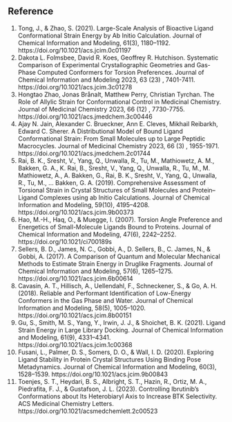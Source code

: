 <h2>Reference</h2>
<ol>
    <li>Tong, J., & Zhao, S. (2021). Large-Scale Analysis of Bioactive Ligand Conformational Strain Energy by Ab Initio Calculation. Journal of Chemical Information and Modeling, 61(3), 1180–1192. https://doi.org/10.1021/acs.jcim.0c01197</li>
    <li>Dakota L. Folmsbee, David R. Koes, Geoffrey R. Hutchison. Systematic Comparison of Experimental Crystallographic Geometries and Gas-Phase Computed Conformers for Torsion Preferences. Journal of Chemical Information and Modeling 2023, 63 (23) , 7401-7411. https://doi.org/10.1021/acs.jcim.3c01278</li>
    <li>Hongtao Zhao, Jonas Brånalt, Matthew Perry, Christian Tyrchan. The Role of Allylic Strain for Conformational Control in Medicinal Chemistry. Journal of Medicinal Chemistry 2023, 66 (12) , 7730-7755. https://doi.org/10.1021/acs.jmedchem.3c00446</li>
    <li>Ajay N. Jain, Alexander C. Brueckner, Ann E. Cleves, Mikhail Reibarkh, Edward C. Sherer. A Distributional Model of Bound Ligand Conformational Strain: From Small Molecules up to Large Peptidic Macrocycles. Journal of Medicinal Chemistry 2023, 66 (3) , 1955-1971. https://doi.org/10.1021/acs.jmedchem.2c01744</li>
    <li>Rai, B. K., Sresht, V., Yang, Q., Unwalla, R., Tu, M., Mathiowetz, A. M., Bakken, G. A., K. Rai, B., Sresht, V., Yang, Q., Unwalla, R., Tu, M., M. Mathiowetz, A., A. Bakken, G., Rai, B. K., Sresht, V., Yang, Q., Unwalla, R., Tu, M., … Bakken, G. A. (2019). Comprehensive Assessment of Torsional Strain in Crystal Structures of Small Molecules and Protein–Ligand Complexes using ab Initio Calculations. Journal of Chemical Information and Modeling, 59(10), 4195–4208. https://doi.org/10.1021/acs.jcim.9b00373</li>
    <li>Hao, M.-H., Haq, O., & Muegge, I. (2007). Torsion Angle Preference and Energetics of Small-Molecule Ligands Bound to Proteins. Journal of Chemical Information and Modeling, 47(6), 2242–2252. https://doi.org/10.1021/ci700189s</li>
    <li>Sellers, B. D., James, N. C., Gobbi, A., D. Sellers, B., C. James, N., & Gobbi, A. (2017). A Comparison of Quantum and Molecular Mechanical Methods to Estimate Strain Energy in Druglike Fragments. Journal of Chemical Information and Modeling, 57(6), 1265–1275. https://doi.org/10.1021/acs.jcim.6b00614</li>
    <li>Cavasin, A. T., Hillisch, A., Uellendahl, F., Schneckener, S., & Go, A. H. (2018). Reliable and Performant Identification of Low-Energy Conformers in the Gas Phase and Water. Journal of Chemical Information and Modeling, 58(5), 1005–1020. https://doi.org/10.1021/acs.jcim.8b00151</li>
    <li>Gu, S., Smith, M. S., Yang, Y., Irwin, J. J., & Shoichet, B. K. (2021). Ligand Strain Energy in Large Library Docking. Journal of Chemical Information and Modeling, 61(9), 4331–4341. https://doi.org/10.1021/acs.jcim.1c00368</li>
    <li>Fusani, L., Palmer, D. S., Somers, D. O., & Wall, I. D. (2020). Exploring Ligand Stability in Protein Crystal Structures Using Binding Pose Metadynamics. Journal of Chemical Information and Modeling, 60(3), 1528–1539. https://doi.org/10.1021/acs.jcim.9b00843</li>
    <li>Toenjes, S. T., Heydari, B. S., Albright, S. T., Hazin, R., Ortiz, M. A., Piedrafita, F. J., & Gustafson, J. L. (2023). Controlling Ibrutinib’s Conformations about Its Heterobiaryl Axis to Increase BTK Selectivity. ACS Medicinal Chemistry Letters. https://doi.org/10.1021/acsmedchemlett.2c00523</li>
</ol>

